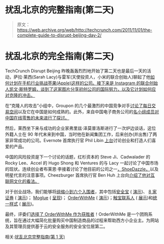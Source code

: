 # 扰乱北京的完整指南(第二天)

> 原文：<https://web.archive.org/web/http://techcrunch.com/2011/11/01/the-complete-guide-to-disrupt-beijing-day-2/>

# 扰乱北京的完全指南(第二天)

TechCrunch Disrupt Beijing 昨晚轰轰烈烈地开始了第二天也是最后一天的活动，萨拉·莱西(Sarah Lacy)与雷军(天使投资人，小米的联合创始人)聊起了他[如何计划在手机行业挑战苹果(Apple)这样的公司。接下来是 Instagram 的联合创始人凯文·斯特罗姆，](https://web.archive.org/web/20230205030853/https://techcrunch.com/2011/10/31/xiaomis-lei-jun-shares-how-his-company-will-take-on-apple/)[谈到了这家图片分享初创公司的国际努力，以及它计划如何应对克隆的冲击。](https://web.archive.org/web/20230205030853/https://techcrunch.com/2011/10/31/instagram-now-has-12-million-users-100k-weekly-downloads-in-china-alone/)

在“克隆人的攻击”小组中，Groupon 的几个最激烈的中国竞争对手[讨论了每日交易空间](https://web.archive.org/web/20230205030853/https://techcrunch.com/2011/10/31/how-groupon-is-losing-china/)以及它在中国是如何成熟的。此外，来自中国电子商务公司的[名小组成员对中国在线零售的未来进行了探讨。](https://web.archive.org/web/20230205030853/https://techcrunch.com/2011/10/31/why-china-is-ready-for-ecommerce/)

然后，莱西坐下来与成功的企业家弗里兹·泽莫普洛斯进行了一次炉边谈话，这位外籍人士在 90 年代末来到中国，当时他在新闻集团工作，后来创办(并出售)了两家非常成功的公司。Evernote 首席执行官 Phil Libin [上台](https://web.archive.org/web/20230205030853/https://techcrunch.com/2011/11/01/phil-libin-evernote-ceo-on-freemium/)讨论创业和打造人们喜爱的产品。

中国的风险投资是下一个讨论的话题，红杉资本的 Steve Ji、Cadwalader 的 Rocky Lee、Accel 的 Hugo Shong 和 Ventures 的与 Lacy 一起讨论了中国市场的现状。连续创业者布莱恩·李接着讨论了他目前的公司之一[，ShoeDazzle，](https://web.archive.org/web/20230205030853/https://techcrunch.com/2011/11/01/shoedazzle%E2%80%99s-brian-lee-on-why-attaching-ashton-to-a-travel-site-wouldn%E2%80%99t-work/)以及明星代言的注意事项。Cheezburger 首席执行官 Ben Huh 上台向[介绍了他对互联网文化的看法。](https://web.archive.org/web/20230205030853/https://techcrunch.com/2011/11/01/cheezburger-ceo-our-mission-is-to-make-everyone-in-the-world-happy-for-five-minutes-a-day/)

对于创业战场，我们能够将[组缩小到六个入围者](https://web.archive.org/web/20230205030853/https://techcrunch.com/2011/10/31/disrupt-beijing-finalists-so-good-we-had-to-pick-six/)，其中包括[安全宝](https://web.archive.org/web/20230205030853/http://www.anquanbao.com/) ( [演示](https://web.archive.org/web/20230205030853/https://techcrunch.com/2011/10/31/anquanbao-makes-the-internet-safer-faster-and-more-intelligent/))、 [8 家证券](https://web.archive.org/web/20230205030853/http://www.8securities.com/en/) ( [演示](https://web.archive.org/web/20230205030853/https://techcrunch.com/2011/10/31/8-securities-is-a-sleek-fully-customizable-financial-dashboard/))； [Moglue](https://web.archive.org/web/20230205030853/http://www.moglue.com/) ( [呈现](https://web.archive.org/web/20230205030853/https://techcrunch.com/2011/10/31/moglue-lets-anyone-make-a-childrens-book-for-tablets/))； [OrderWithMe](https://web.archive.org/web/20230205030853/http://www.orderwithme.com/) ( [演示](https://web.archive.org/web/20230205030853/https://techcrunch.com/2011/10/31/orderwithme-offers-wholesale-group-buying-for-small-businesses/))；[触宝联系人](https://web.archive.org/web/20230205030853/http://cootek.com/) ( [展示](https://web.archive.org/web/20230205030853/https://techcrunch.com/2011/10/31/touchpal-smartens-up-your-contact-list-on-the-fly/))和[统一样式](https://web.archive.org/web/20230205030853/http://www.unitedstyles.com/) ( [展示](https://web.archive.org/web/20230205030853/https://techcrunch.com/2011/10/31/unitedstyles-lets-you-play-fashion-designer/))。

最终，评委们[选择了 OrderWithMe 作为获胜者](https://web.archive.org/web/20230205030853/https://techcrunch.com/2011/11/01/and-the-disrupt-beijing-winner-is-orderwithme/)！OrderWithMe 是一个团购系统，旨在通过大幅简化批量购买中国制造商品的过程来帮助西方小企业主。为网站及其管理员提供基于云的安全服务的安全宝位居第二。

相关:[扰乱北京完整指南(第 1 天)](https://web.archive.org/web/20230205030853/https://techcrunch.com/2011/10/31/the-complete-guide-to-disrupt-beijing-day-1/)